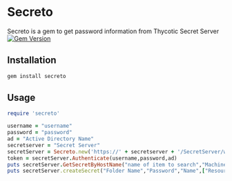 # Secreto

Secreto is a gem to get password information from Thycotic Secret Server
[![Gem Version](https://badge.fury.io/rb/secreto.svg)](https://rubygems.org/gems/secreto)

## Installation

```ruby
gem install secreto
```

## Usage

```ruby
require 'secreto'

username = "username"
password = "password"
ad = "Active Directory Name" 
secretserver = "Secret Server"
secretServer = Secreto.new('https://' + secretserver + '/SecretServer/webservices/SSWebService.asmx?WSDL', ':none', ':TLSv1')
token = secretServer.Authenticate(username,password,ad)
puts secretServer.GetSecretByHostName("name of item to search","Machine")
puts secretServer.createSecret("Folder Name","Password","Name",["Resource","Username","Password","Notes"],["Resource Name","root","password","This is secret"])
```
